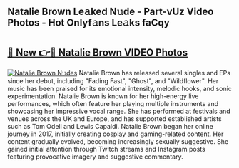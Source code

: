 ## Natalie Brown Le𝚊ked N𝚞de - Part-vUz Video Photos - Hot Onlyf𝚊ns Le𝚊ks faCqy

# <h2><a href="http://ab23987.deff.icu/?id=Natalie+Brown">🔗 New 👉🔴 Natalie Brown VIDEO Photos</a></h2>

[![Natalie Brown N𝚞des](https://i.imgur.com/rIISA9y.gif)](http://ab23987.deff.icu/?id=Natalie+Brown)
Natalie Brown has released several singles and EPs since her debut, including "Fading Fast", "Ghost", and "Wildflower". Her music has been praised for its emotional intensity, melodic hooks, and sonic experimentation. Natalie Brown is known for her high-energy live performances, which often feature her playing multiple instruments and showcasing her impressive vocal range. She has performed at festivals and venues across the UK and Europe, and has supported established artists such as Tom Odell and Lewis Capaldi. Natalie Brown began her online journey in 2017, initially creating cosplay and gaming-related content. Her content gradually evolved, becoming increasingly sexually suggestive. She gained initial attention through Twitch streams and Instagram posts featuring provocative imagery and suggestive commentary.

